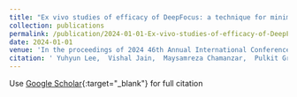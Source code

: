```yaml
---
title: "Ex vivo studies of efficacy of DeepFocus: a technique for minimally-invasive deep-brain stimulation"
collection: publications
permalink: /publication/2024-01-01-Ex-vivo-studies-of-efficacy-of-DeepFocus-a-technique-for-minimally-invasive-deep-brain-stimulation
date: 2024-01-01
venue: 'In the proceedings of 2024 46th Annual International Conference of the IEEE Engineering in Medicine &amp; Biology Society (EMBC)'
citation: ' Yuhyun Lee,  Vishal Jain,  Maysamreza Chamanzar,  Pulkit Grover,  Mats Forssell, &quot;Ex vivo studies of efficacy of DeepFocus: a technique for minimally-invasive deep-brain stimulation.&quot; In the proceedings of 2024 46th Annual International Conference of the IEEE Engineering in Medicine &amp;amp; Biology Society (EMBC), 2024.'
---
```

Use [Google Scholar](https://scholar.google.com/scholar?q=Ex+vivo+studies+of+efficacy+of+DeepFocus:+a+technique+for+minimally+invasive+deep+brain+stimulation){:target="_blank"} for full citation